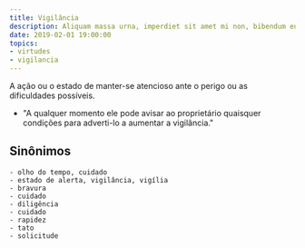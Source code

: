 ```yaml
---
title: Vigilância
description: Aliquam massa urna, imperdiet sit amet mi non, bibendum euismod est.
date: 2019-02-01 19:00:00
topics:
- virtudes
- vigilancia
---
```


A ação ou o estado de manter-se atencioso ante o perigo ou as dificuldades possíveis.

- "A qualquer momento ele pode avisar ao proprietário quaisquer condições para adverti-lo a aumentar a vigilância."

## Sinônimos
	- olho do tempo, cuidado
	- estado de alerta, vigilância, vigília
	- bravura
	- cuidado
	- diligência
	- cuidado
	- rapidez
	- tato
	- solicitude


